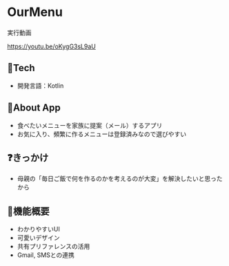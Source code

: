 # OurMenu　
実行動画

https://youtu.be/oKygG3sL9aU

## 🗻Tech
- 開発言語：Kotlin

## 📱About App
- 食べたいメニューを家族に提案（メール）するアプリ
- お気に入り、頻繁に作るメニューは登録済みなので選びやすい

## ❓きっかけ

- 母親の「毎日ご飯で何を作るのかを考えるのが大変」を解決したいと思ったから

## 🔧機能概要
- わかりやすいUI
- 可愛いデザイン
- 共有プリファレンスの活用
- Gmail, SMSとの連携

